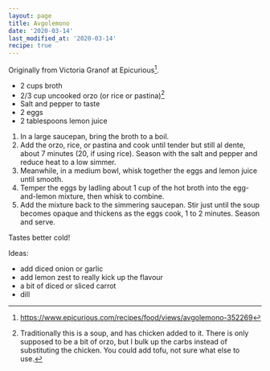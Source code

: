 ```yaml
---
layout: page
title: Avgolemono
date: '2020-03-14'
last_modified_at: '2020-03-14'
recipe: true
---
```


Originally from Victoria Granof at Epicurious[^1].

* 2 cups broth
* 2/3 cup uncooked orzo (or rice or pastina)[^2]
* Salt and pepper to taste
* 2 eggs
* 2 tablespoons lemon juice

1. In a large saucepan, bring the broth to a boil.
2. Add the orzo, rice, or pastina and cook until tender but still al dente, about 7 minutes (20, if using rice). Season with the salt and pepper and reduce heat to a low simmer.
3. Meanwhile, in a medium bowl, whisk together the eggs and lemon juice until smooth.
4. Temper the eggs by ladling about 1 cup of the hot broth into the egg-and-lemon mixture, then whisk to combine.
5. Add the mixture back to the simmering saucepan. Stir just until the soup becomes opaque and thickens as the eggs cook, 1 to 2 minutes. Season and serve.

Tastes better cold!

Ideas:
* add diced onion or garlic
* add lemon zest to really kick up the flavour
* a bit of diced or sliced carrot
* dill

[^1]: <https://www.epicurious.com/recipes/food/views/avgolemono-352269>

[^2]: Traditionally this is a soup, and has chicken added to it. There is only supposed to be a bit of orzo, but I bulk up the carbs instead of substituting the chicken. You could add tofu, not sure what else to use.
